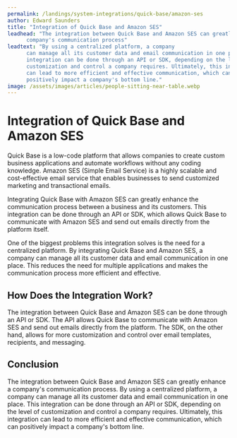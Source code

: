 ```yaml
---
permalink: /landings/system-integrations/quick-base/amazon-ses
author: Edward Saunders
title: "Integration of Quick Base and Amazon SES"
leadhead: "The integration between Quick Base and Amazon SES can greatly enhance a
      company's communication process"
leadtext: "By using a centralized platform, a company
      can manage all its customer data and email communication in one place. This
      integration can be done through an API or SDK, depending on the level of
      customization and control a company requires. Ultimately, this integration
      can lead to more efficient and effective communication, which can
      positively impact a company's bottom line."
image: /assets/images/articles/people-sitting-near-table.webp
---
```

<div class="arttext">    <h1>Integration of Quick Base and Amazon SES</h1>
    <p>
      Quick Base is a low-code platform that allows companies to create custom
      business applications and automate workflows without any coding knowledge.
      Amazon SES (Simple Email Service) is a highly scalable and cost-effective
      email service that enables businesses to send customized marketing and
      transactional emails.
    </p>
    <p>
      Integrating Quick Base with Amazon SES can greatly enhance the
      communication process between a business and its customers. This integration
      can be done through an API or SDK, which allows Quick Base to communicate
      with Amazon SES and send out emails directly from the platform itself.
    </p>
    <p>
      One of the biggest problems this integration solves is the need for a
      centralized platform. By integrating Quick Base and Amazon SES, a company
      can manage all its customer data and email communication in one place. This
      reduces the need for multiple applications and makes the communication
      process more efficient and effective.
    </p>
    <h2>How Does the Integration Work?</h2>
    <p>
      The integration between Quick Base and Amazon SES can be done through an API
      or SDK. The API allows Quick Base to communicate with Amazon SES and send out
      emails directly from the platform. The SDK, on the other hand, allows for
      more customization and control over email templates, recipients, and
      messaging.
    </p>
    <h2>Conclusion</h2>
    <p>
      The integration between Quick Base and Amazon SES can greatly enhance a
      company's communication process. By using a centralized platform, a company
      can manage all its customer data and email communication in one place. This
      integration can be done through an API or SDK, depending on the level of
      customization and control a company requires. Ultimately, this integration
      can lead to more efficient and effective communication, which can
      positively impact a company's bottom line.
    </p>
</div>